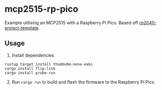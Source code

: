 # mcp2515-rp-pico

Example utilising an MCP2515 with a Raspberry Pi Pico. Based off [rp2040-project-template].

## Usage

1. Install dependencies

```
rustup target install thumbv6m-none-eabi
cargo install flip-link
cargo install probe-run
```

2. Run `cargo run` to build and flash the firmware to the Raspberry Pi Pico

[rp2040-project-template]: https://github.com/rp-rs/rp2040-project-template
